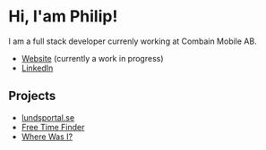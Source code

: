 # Hi, I'am Philip!
I am a full stack developer currenly working at Combain Mobile AB. 

- [Website](https://phma.dev) (currently a work in progress)
- [LinkedIn](https://www.linkedin.com/in/philip-magyar-49657722a/)


## Projects

- [lundsportal.se](https://lundsportal.se)
- [Free Time Finder](https://ftf.phma.dev)
- [Where Was I?](https://https://github.com/Philip2809/where-was-i)
